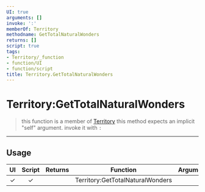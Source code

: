 ```yaml
---
UI: true
arguments: []
invoke: ':'
memberOf: Territory
methodname: GetTotalNaturalWonders
returns: []
script: true
tags:
- Territory/_function
- function/UI
- function/script
title: Territory.GetTotalNaturalWonders
---
```

# Territory:GetTotalNaturalWonders
> this function is a member of [Territory](civ-6/lua/Territory.md)
> this method expects an implicit "self" argument. invoke it with `:`
-----
## Usage
|  UI | Script | Returns | Function | Arguments |
|:---:|:------:|-------:|:--------:|:---------|
|✓|✓||Territory:GetTotalNaturalWonders||
